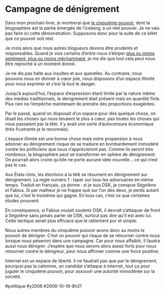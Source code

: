 # Campagne de dénigrement

Dans mon prochain livre, je montrerai que [le cinquième pouvoir](../8/le-cinquieme-pouvoir.md), dont la blogosphère est la partie émergée de l’iceberg, a un réel pouvoir. Je ne vais pas faire ici cette démonstration. Supposons donc pour la suite de ce billet que ce pouvoir soit réel.

Je crois alors que nous autres blogueurs devons être prudents et responsables. Quand je vois certains d’entre-nous s’étriper [plus ou moins gentiment, plus ou moins méchamment](http://embruns.net/blogosphere/laffaire_natacha_qs.html), je me dis que tout cela peut nous être reproché à un moment donné.

Je ne dis pas halte aux insultes et aux querelles. Au contraire, nous pouvons nous en donner à cœur joie, nous disposons d’un espace illimité pour nous exprimer et c’est là tout le danger.

Jusqu’à aujourd’hui, l’espace d’expression étant limité par la nature même des médias traditionnels, le dénigrement était présent mais en quantité finie. Plus rien ne l’empêche maintenant de prendre des proportions exagérées.

Par le passé, quand on disposait d’un espace pour dire quelque chose, on disait les choses qui nous tenaient le plus à cœur, pas toutes les choses qui nous passaient par la tête. Il y avait une sorte d’autocensure économique (très frustrante je le reconnais).

L’espace illimité est une bonne chose mais notre propension à nous adonner au dénigrement risque de se traduire en bombardement immodéré contre les politiciens que nous n’apprécieront pas. Comme ils seront très nombreux, la blogosphère peut se transformer en sphère de dénigrement. On pourrait alors croire qu’elle ne porte aucune idée nouvelle… ce qui n’est pas le cas.

Aux États-Unis, les élections à la télé se résument en dénigrement sur dénigrement. La règle numéro 1 : taper sur tous les adversaires en même temps. Traduit en français, ça donne : si je suis DSK, je conspue Ségolène et Fabius. Si par malheur je ne frappe que sur l’un des deux, je perds autant que lui, c’est le troisième qui gagne. En tous cas, c’est ce que certaines études prouvent.

En conséquence, si Fabius voulait soutenir DSK, il devrait s’attaquer de front à Ségolène sans jamais parler de DSK, surtout pas dire qu’il est avec lui. Cette tactique serait plus efficace que le ralliement pur et simple.

Nous autres membres du cinquième pouvoir avons donc au moins le pouvoir de dénigrer. C’est un pouvoir qui risque de se retourner contre nous lorsque nous pèseront dans une campagne. Car pour nous affaiblir, il faudra aussi nous dénigrer. J’espère que nous serons alors assez forts pour nous retourner contre le dénigreur, pour nous affirmer comme une force positive.

Internet est un espace de liberté. Il ne faudrait pas que par le dénigrement, pourquoi pas la calomnie, un candidat s’attaque à internet, tout ça pour juguler le cinquième pouvoir, pour assouvir une autorité immodérée sur la société.

#politique #y2006 #2006-10-16-8h21
